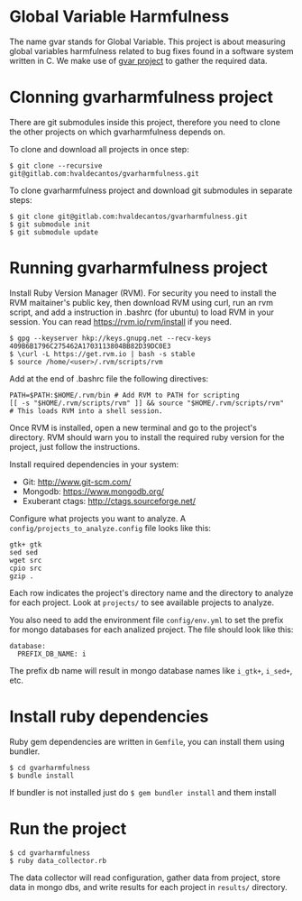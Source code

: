 # Global Variable Harmfulness
The name gvar stands for Global Variable. This project is about measuring global
variables harmfulness related to bug fixes found in a software system written in
C. We make use of [gvar project](https://github.com/hvaldecantos/gvar) to gather
the required data.

# Clonning gvarharmfulness project

There are git submodules inside this project, therefore you need to clone the
other projects on which gvarharmfulness depends on.

To clone and download all projects in once step:

```
$ git clone --recursive git@gitlab.com:hvaldecantos/gvarharmfulness.git
```

To clone gvarharmfulness project and download git submodules in separate steps:
```
$ git clone git@gitlab.com:hvaldecantos/gvarharmfulness.git
$ git submodule init
$ git submodule update
```

# Running gvarharmfulness project

Install Ruby Version Manager (RVM). For security you need to install the RVM maitainer's public key, then download RVM using curl, run an rvm script, and add a instruction in .bashrc (for ubuntu) to load RVM in your session. You can read https://rvm.io/rvm/install if you need.

```
$ gpg --keyserver hkp://keys.gnupg.net --recv-keys 409B6B1796C275462A1703113804BB82D39DC0E3
$ \curl -L https://get.rvm.io | bash -s stable
$ source /home/<user>/.rvm/scripts/rvm
```
Add at the end of .bashrc file the following directives:
```
PATH=$PATH:$HOME/.rvm/bin # Add RVM to PATH for scripting
[[ -s "$HOME/.rvm/scripts/rvm" ]] && source "$HOME/.rvm/scripts/rvm"  # This loads RVM into a shell session.
```

Once RVM is installed, open a new terminal and go to the project's directory. RVM should warn you to install the required ruby version for the project, just follow the instructions.

Install required dependencies in your system:

* Git: http://www.git-scm.com/
* Mongodb: https://www.mongodb.org/
* Exuberant ctags: http://ctags.sourceforge.net/

Configure what projects you want to analyze. A `config/projects_to_analyze.config` file looks like this:

```
gtk+ gtk
sed sed
wget src
cpio src
gzip .
```

Each row indicates the project's directory name and the directory to analyze for each project. Look at `projects/` to see available projects to analyze.

You also need to add the environment file `config/env.yml` to set the prefix for mongo databases for each analized project. The file should look like this:

```
database:
  PREFIX_DB_NAME: i
```

The prefix db name will result in mongo database names like `i_gtk+`, `i_sed+`, etc.

# Install ruby dependencies

Ruby gem dependencies are written in `Gemfile`, you can install them using bundler.

```
$ cd gvarharmfulness
$ bundle install
```

If bundler is not installed just do `$ gem bundler install` and them install

# Run the project

```
$ cd gvarharmfulness
$ ruby data_collector.rb
```

The data collector will read configuration, gather data from project, store data in mongo dbs, and write results for each project in `results/` directory.